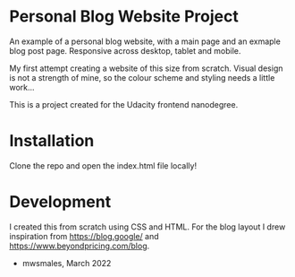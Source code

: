 # Personal Blog Website Project

An example of a personal blog website, with a main page and an exmaple blog post page.  Responsive across desktop, tablet and mobile.

My first attempt creating a website of this size from scratch.  Visual design is not a strength of mine, so the colour scheme and styling needs a little work...

This is a project created for the Udacity frontend nanodegree.

# Installation
Clone the repo and open the index.html file locally!

# Development
I created this from scratch using CSS and HTML.  For the blog layout I drew inspiration from https://blog.google/ and https://www.beyondpricing.com/blog.

- mwsmales, March 2022

